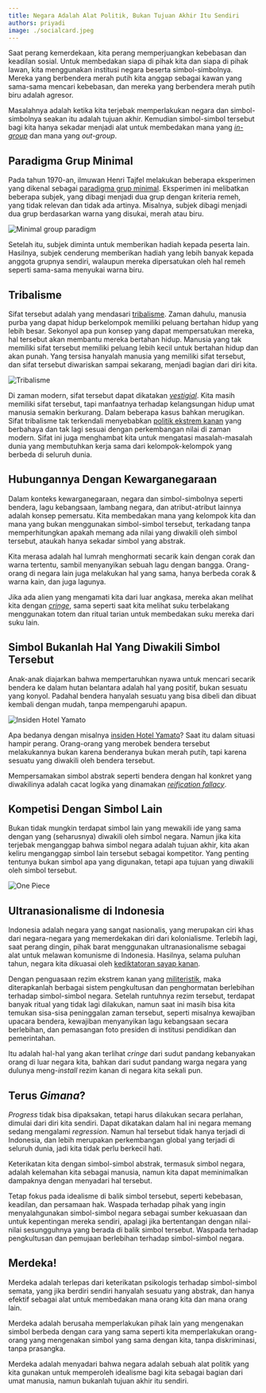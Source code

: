 ```yaml
---
title: Negara Adalah Alat Politik, Bukan Tujuan Akhir Itu Sendiri
authors: priyadi
image: ./socialcard.jpeg
---
```


Saat perang kemerdekaan, kita perang memperjuangkan kebebasan dan keadilan
sosial. Untuk membedakan siapa di pihak kita dan siapa di pihak lawan, kita
menggunakan institusi negara beserta simbol-simbolnya. Mereka yang berbendera
merah putih kita anggap sebagai kawan yang sama-sama mencari kebebasan, dan
mereka yang berbendera merah putih biru adalah agresor.

Masalahnya adalah ketika kita terjebak memperlakukan negara dan simbol-simbolnya
seakan itu adalah tujuan akhir. Kemudian simbol-simbol tersebut bagi kita hanya
sekadar menjadi alat untuk membedakan mana yang
[*in-group*](https://en.wikipedia.org/wiki/In-group_favoritism) dan mana yang
*out-group*.

<!-- truncate -->

## Paradigma Grup Minimal

Pada tahun 1970-an, ilmuwan Henri Tajfel melakukan beberapa eksperimen yang
dikenal sebagai [paradigma grup
minimal](https://en.wikipedia.org/wiki/Minimal_group_paradigm). Eksperimen ini
melibatkan beberapa subjek, yang dibagi menjadi dua grup dengan kriteria remeh,
yang tidak relevan dan tidak ada artinya. Misalnya, subjek dibagi menjadi dua
grup berdasarkan warna yang disukai, merah atau biru.

![Minimal group paradigm](minimal.jpg)

Setelah itu, subjek diminta untuk memberikan hadiah kepada peserta lain.
Hasilnya, subjek cenderung memberikan hadiah yang lebih banyak kepada anggota
grupnya sendiri, walaupun mereka dipersatukan oleh hal remeh seperti sama-sama
menyukai warna biru.

## Tribalisme

Sifat tersebut adalah yang mendasari
[tribalisme](https://en.wikipedia.org/wiki/Tribalism). Zaman dahulu, manusia
purba yang dapat hidup berkelompok memiliki peluang bertahan hidup yang lebih
besar. Sekonyol apa pun konsep yang dapat mempersatukan mereka, hal tersebut
akan membantu mereka bertahan hidup. Manusia yang tak memiliki sifat tersebut
memiliki peluang lebih kecil untuk bertahan hidup dan akan punah. Yang tersisa
hanyalah manusia yang memiliki sifat tersebut, dan sifat tersebut diwariskan
sampai sekarang, menjadi bagian dari diri kita.

![Tribalisme](tribe.jpg)

Di zaman modern, sifat tersebut dapat dikatakan
[*vestigial*](https://en.wikipedia.org/wiki/Vestigiality). Kita masih memiliki
sifat tersebut, tapi manfaatnya terhadap kelangsungan hidup umat manusia semakin
berkurang. Dalam beberapa kasus bahkan merugikan. Sifat tribalisme tak
terkendali menyebabkan [politik ekstrem
kanan](https://en.wikipedia.org/wiki/Far-right_politics) yang berbahaya dan tak
lagi sesuai dengan perkembangan nilai di zaman modern. Sifat ini juga menghambat
kita untuk mengatasi masalah-masalah dunia yang membutuhkan kerja sama dari
kelompok-kelompok yang berbeda di seluruh dunia.

## Hubungannya Dengan Kewarganegaraan

Dalam konteks kewarganegaraan, negara dan simbol-simbolnya seperti bendera, lagu
kebangsaan, lambang negara, dan atribut-atribut lainnya adalah konsep pemersatu.
Kita membedakan mana yang kelompok kita dan mana yang bukan menggunakan
simbol-simbol tersebut, terkadang tanpa memperhitungkan apakah memang ada nilai
yang diwakili oleh simbol tersebut, ataukah hanya sekadar simbol yang abstrak.

Kita merasa adalah hal lumrah menghormati secarik kain dengan corak dan warna
tertentu, sambil menyanyikan sebuah lagu dengan bangga. Orang-orang di negara
lain juga melakukan hal yang sama, hanya berbeda corak & warna kain, dan juga
lagunya.

Jika ada alien yang mengamati kita dari luar angkasa, mereka akan melihat kita
dengan
[*cringe*](https://chatgpt.com/share/68a02123-bf08-8008-826c-fd0d09711f6c), sama
seperti saat kita melihat suku terbelakang menggunakan totem dan ritual tarian
untuk membedakan suku mereka dari suku lain.

## Simbol Bukanlah Hal Yang Diwakili Simbol Tersebut

Anak-anak diajarkan bahwa mempertaruhkan nyawa untuk mencari secarik bendera ke
dalam hutan belantara adalah hal yang positif, bukan sesuatu yang konyol.
Padahal bendera hanyalah sesuatu yang bisa dibeli dan dibuat kembali dengan
mudah, tanpa mempengaruhi apapun.

![Insiden Hotel Yamato](yamato.jpg)

Apa bedanya dengan misalnya [insiden Hotel
Yamato](https://id.wikipedia.org/wiki/Insiden_Hotel_Yamato)? Saat itu dalam
situasi hampir perang. Orang-orang yang merobek bendera tersebut melakukannya
bukan karena benderanya bukan merah putih, tapi karena sesuatu yang diwakili
oleh bendera tersebut.

Mempersamakan simbol abstrak seperti bendera dengan hal konkret yang diwakilinya
adalah cacat logika yang dinamakan [*reification
fallacy*](https://en.wikipedia.org/wiki/Reification_(fallacy)).

## Kompetisi Dengan Simbol Lain

Bukan tidak mungkin terdapat simbol lain yang mewakili ide yang sama dengan yang
(seharusnya) diwakili oleh simbol negara. Namun jika kita terjebak menganggap
bahwa simbol negara adalah tujuan akhir, kita akan keliru menganggap simbol lain
tersebut sebagai kompetitor. Yang penting tentunya bukan simbol apa yang
digunakan, tetapi apa tujuan yang diwakili oleh simbol tersebut.

![One Piece](onepiece.jpg)

## Ultranasionalisme di Indonesia

Indonesia adalah negara yang sangat nasionalis, yang merupakan ciri khas dari
negara-negara yang memerdekakan diri dari kolonialisme. Terlebih lagi, saat
perang dingin, pihak barat menggunakan ultranasionalisme sebagai alat untuk
melawan komunisme di Indonesia. Hasilnya, selama puluhan tahun, negara kita
dikuasai oleh [kediktatoran sayap
kanan](https://en.wikipedia.org/wiki/Right-wing_dictatorship).

Dengan penguasaan rezim ekstrem kanan yang
[militeristik](https://en.wikipedia.org/wiki/Militarism), maka diterapkanlah
berbagai sistem pengkultusan dan penghormatan berlebihan terhadap simbol-simbol
negara. Setelah runtuhnya rezim tersebut, terdapat banyak ritual yang tidak lagi
dilakukan, namun saat ini masih bisa kita temukan sisa-sisa peninggalan zaman
tersebut, seperti misalnya kewajiban upacara bendera, kewajiban menyanyikan lagu
kebangsaan secara berlebihan, dan pemasangan foto presiden di institusi
pendidikan dan pemerintahan.

Itu adalah hal-hal yang akan terlihat *cringe* dari sudut pandang kebanyakan
orang di luar negara kita, bahkan dari sudut pandang warga negara yang dulunya
meng-*install* rezim kanan di negara kita sekali pun.

## Terus *Gimana*?

*Progress* tidak bisa dipaksakan, tetapi harus dilakukan secara perlahan,
dimulai dari diri kita sendiri. Dapat dikatakan dalam hal ini negara memang
sedang mengalami *regression*. Namun hal tersebut tidak hanya terjadi di
Indonesia, dan lebih merupakan perkembangan global yang terjadi di seluruh
dunia, jadi kita tidak perlu berkecil hati.

Keterikatan kita dengan simbol-simbol abstrak, termasuk simbol negara, adalah
kelemahan kita sebagai manusia, namun kita dapat meminimalkan dampaknya dengan
menyadari hal tersebut.

Tetap fokus pada idealisme di balik simbol tersebut, seperti kebebasan,
keadilan, dan persamaan hak. Waspada terhadap pihak yang ingin menyalahgunakan
simbol-simbol negara sebagai sumber kekuasaan dan untuk kepentingan mereka
sendiri, apalagi jika bertentangan dengan nilai-nilai sesungguhnya yang berada
di balik simbol tersebut. Waspada terhadap pengkultusan dan pemujaan berlebihan
terhadap simbol-simbol negara.

## Merdeka!

Merdeka adalah terlepas dari keterikatan psikologis terhadap simbol-simbol
semata, yang jika berdiri sendiri hanyalah sesuatu yang abstrak, dan hanya
efektif sebagai alat untuk membedakan mana orang kita dan mana orang lain.

Merdeka adalah berusaha memperlakukan pihak lain yang mengenakan simbol berbeda
dengan cara yang sama seperti kita memperlakukan orang-orang yang mengenakan
simbol yang sama dengan kita, tanpa diskriminasi, tanpa prasangka.

Merdeka adalah menyadari bahwa negara adalah sebuah alat politik yang kita
gunakan untuk memperoleh idealisme bagi kita sebagai bagian dari umat manusia,
namun bukanlah tujuan akhir itu sendiri.